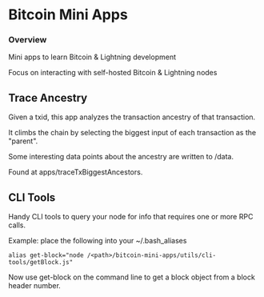 # Bitcoin Mini Apps

### Overview

Mini apps to learn Bitcoin & Lightning development

Focus on interacting with self-hosted Bitcoin & Lightning nodes

## Trace Ancestry

Given a txid, this app analyzes the transaction ancestry of that transaction.

It climbs the chain by selecting the biggest input of each transaction as the "parent".

Some interesting data points about the ancestry are written to /data.

Found at apps/traceTxBiggestAncestors.

## CLI Tools

Handy CLI tools to query your node for info that requires one or more RPC calls.

Example: place the following into your ~/.bash_aliases

```
alias get-block="node /<path>/bitcoin-mini-apps/utils/cli-tools/getBlock.js"
```

Now use get-block on the command line to get a block object from a block header number.